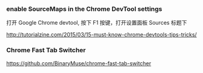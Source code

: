### enable SourceMaps in the Chrome DevTool settings

打开 Google Chrome devtool, 按下 F1 按键，打开设置面板 Sources 标题下

http://tutorialzine.com/2015/03/15-must-know-chrome-devtools-tips-tricks/

### Chrome Fast Tab Switcher

<https://github.com/BinaryMuse/chrome-fast-tab-switcher>


